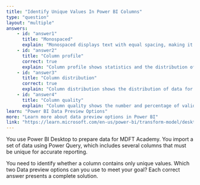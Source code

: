 ```yaml
---
title: "Identify Unique Values In Power BI Columns"
type: "question"
layout: "multiple"
answers:
    - id: "answer1"
      title: "Monospaced"
      explain: "Monospaced displays text with equal spacing, making it easier to read, but does not show if values are unique."
    - id: "answer2"
      title: "Column profile"
      correct: true
      explain: "Column profile shows statistics and the distribution of data for a column, including the number of unique values."
    - id: "answer3"
      title: "Column distribution"
      correct: true
      explain: "Column distribution shows the distribution of data for all columns, including unique values."
    - id: "answer4"
      title: "Column quality"
      explain: "Column quality shows the number and percentage of valid, error, and empty values, but not uniqueness."
learn: "Power BI Data Preview Options"
more: "Learn more about data preview options in Power BI"
link: "https://learn.microsoft.com/en-us/power-bi/transform-model/desktop-query-overview#data-profiling"
---
```

You use Power BI Desktop to prepare data for MDFT Academy. You import a set of data using Power Query, which includes several columns that must be unique for accurate reporting.

You need to identify whether a column contains only unique values. Which two Data preview options can you use to meet your goal? Each correct answer presents a complete solution.
